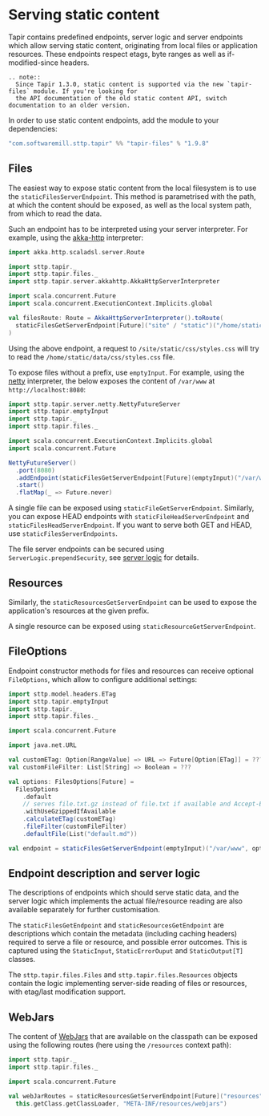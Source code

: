 # Serving static content

Tapir contains predefined endpoints, server logic and server endpoints which allow serving static content, originating
from local files or application resources. These endpoints respect etags, byte ranges as well as if-modified-since headers.

```eval_rst
.. note::
  Since Tapir 1.3.0, static content is supported via the new `tapir-files` module. If you're looking for
  the API documentation of the old static content API, switch documentation to an older version.
```

In order to use static content endpoints, add the module to your dependencies:

```scala
"com.softwaremill.sttp.tapir" %% "tapir-files" % "1.9.8"
```

## Files

The easiest way to expose static content from the local filesystem is to use the `staticFilesServerEndpoint`. This method
is parametrised with the path, at which the content should be exposed, as well as the local system path, from which
to read the data.

Such an endpoint has to be interpreted using your server interpreter. For example, using the [akka-http](../server/akkahttp.md) interpreter:

```scala
import akka.http.scaladsl.server.Route

import sttp.tapir._
import sttp.tapir.files._
import sttp.tapir.server.akkahttp.AkkaHttpServerInterpreter

import scala.concurrent.Future
import scala.concurrent.ExecutionContext.Implicits.global

val filesRoute: Route = AkkaHttpServerInterpreter().toRoute(
  staticFilesGetServerEndpoint[Future]("site" / "static")("/home/static/data")
)
```

Using the above endpoint, a request to `/site/static/css/styles.css` will try to read the
`/home/static/data/css/styles.css` file.

To expose files without a prefix, use `emptyInput`. For example, using the [netty](../server/netty.md) interpreter, the
below exposes the content of `/var/www` at `http://localhost:8080`:

```scala
import sttp.tapir.server.netty.NettyFutureServer
import sttp.tapir.emptyInput
import sttp.tapir._
import sttp.tapir.files._

import scala.concurrent.ExecutionContext.Implicits.global
import scala.concurrent.Future

NettyFutureServer()
  .port(8080)
  .addEndpoint(staticFilesGetServerEndpoint[Future](emptyInput)("/var/www"))
  .start()
  .flatMap(_ => Future.never)
```

A single file can be exposed using `staticFileGetServerEndpoint`.
Similarly, you can expose HEAD endpoints with `staticFileHeadServerEndpoint` and `staticFilesHeadServerEndpoint`.
If you want to serve both GET and HEAD, use `staticFilesServerEndpoints`.

The file server endpoints can be secured using `ServerLogic.prependSecurity`, see [server logic](../server/logic.md)
for details.

## Resources

Similarly, the `staticResourcesGetServerEndpoint` can be used to expose the application's resources at the given prefix.

A single resource can be exposed using `staticResourceGetServerEndpoint`.

## FileOptions

Endpoint constructor methods for files and resources can receive optional `FileOptions`, which allow to configure additional settings:

```scala
import sttp.model.headers.ETag
import sttp.tapir.emptyInput
import sttp.tapir._
import sttp.tapir.files._

import scala.concurrent.Future

import java.net.URL

val customETag: Option[RangeValue] => URL => Future[Option[ETag]] = ???
val customFileFilter: List[String] => Boolean = ???

val options: FilesOptions[Future] =
  FilesOptions
    .default
    // serves file.txt.gz instead of file.txt if available and Accept-Encoding contains "gzip"
    .withUseGzippedIfAvailable
    .calculateETag(customETag)
    .fileFilter(customFileFilter)
    .defaultFile(List("default.md"))

val endpoint = staticFilesGetServerEndpoint(emptyInput)("/var/www", options)
```

## Endpoint description and server logic

The descriptions of endpoints which should serve static data, and the server logic which implements the actual
file/resource reading are also available separately for further customisation.

The `staticFilesGetEndpoint` and `staticResourcesGetEndpoint` are descriptions which contain the metadata (including caching headers)
required to serve a file or resource, and possible error outcomes. This is captured using the `StaticInput`,
`StaticErrorOuput` and `StaticOutput[T]` classes.

The `sttp.tapir.files.Files` and `sttp.tapir.files.Resources` objects contain the logic implementing server-side
reading of files or resources, with etag/last modification support.

## WebJars

The content of [WebJars](https://www.webjars.org) that are available on the classpath can be exposed using the
following routes (here using the `/resources` context path):

```scala
import sttp.tapir._
import sttp.tapir.files._

import scala.concurrent.Future

val webJarRoutes = staticResourcesGetServerEndpoint[Future]("resources")(
  this.getClass.getClassLoader, "META-INF/resources/webjars")
```
